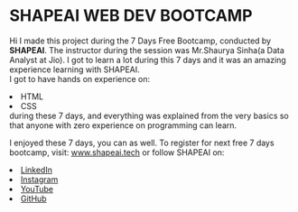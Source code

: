 # SHAPEAI WEB DEV BOOTCAMP
Hi I made this project during the 7 Days Free Bootcamp, conducted by <b>SHAPEAI</b>.
The instructor during the session was Mr.Shaurya Sinha(a Data Analyst at Jio). I got to learn a lot during this 7 days and it was an amazing experience learning with SHAPEAI.
<br>I got to have hands on experience on:
<li>HTML
<li>CSS
 <br>during these 7 days, and everything was explained from the very basics so that anyone with zero experience on programming can learn.
  
 I enjoyed these 7 days, you can as well. To register for next free 7 days bootcamp, visit:
 www.shapeai.tech
 or follow SHAPEAI on:
<li><a href="https://in.linkedin.com/company/shapeai">LinkedIn</a>
<li><a href="https://www.instagram.com/shapeai/?hl=en">Instagram</a>
<li><a href="https://www.youtube.com/channel/UCTUvDLTW9meuDXWcbmISPdA">YouTube</a>
<li><a href="https://github.com/shapeai">GitHub</a>
